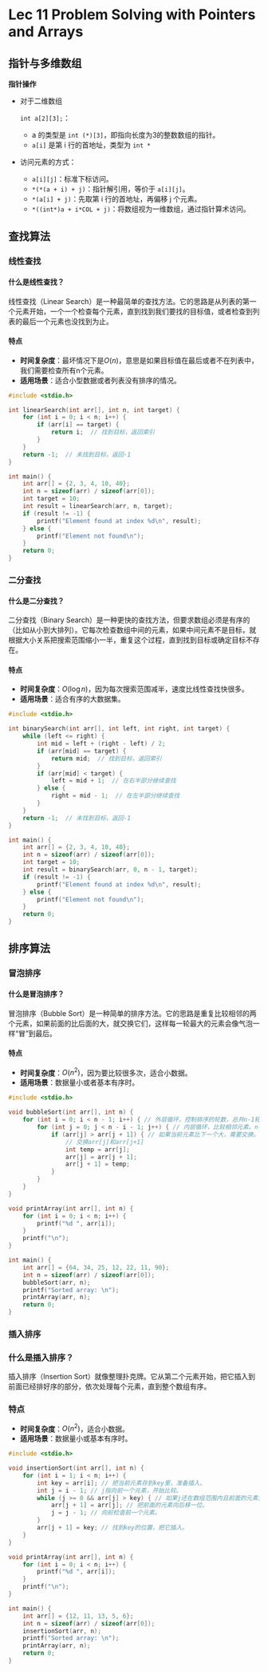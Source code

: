 # Lec 11  Problem Solving with Pointers and Arrays

## 指针与多维数组

**指针操作**

- 对于二维数组 

  `int a[2][3];`：

  - a 的类型是 `int (*)[3]`，即指向长度为3的整数数组的指针。
  - `a[i]` 是第 i 行的首地址，类型为 `int *`

- 访问元素的方式：

  - `a[i][j]`：标准下标访问。
  - `*(*(a + i) + j)`：指针解引用，等价于 `a[i][j]`。
  - `*(a[i] + j)`：先取第 i 行的首地址，再偏移 j 个元素。
  - `*((int*)a + i*COL + j)`：将数组视为一维数组，通过指针算术访问。

## 查找算法

### 线性查找

#### 什么是线性查找？

线性查找（Linear Search）是一种最简单的查找方法。它的思路是从列表的第一个元素开始，一个一个检查每个元素，直到找到我们要找的目标值，或者检查到列表的最后一个元素也没找到为止。

#### 特点

- **时间复杂度**：最坏情况下是$O(n)$，意思是如果目标值在最后或者不在列表中，我们需要检查所有n个元素。
- **适用场景**：适合小型数据或者列表没有排序的情况。

```c
#include <stdio.h>

int linearSearch(int arr[], int n, int target) {
    for (int i = 0; i < n; i++) {
        if (arr[i] == target) {
            return i;  // 找到目标，返回索引
        }
    }
    return -1;  // 未找到目标，返回-1
}

int main() {
    int arr[] = {2, 3, 4, 10, 40};
    int n = sizeof(arr) / sizeof(arr[0]);
    int target = 10;
    int result = linearSearch(arr, n, target);
    if (result != -1) {
        printf("Element found at index %d\n", result);
    } else {
        printf("Element not found\n");
    }
    return 0;
}
```

### 二分查找

#### 什么是二分查找？

二分查找（Binary Search）是一种更快的查找方法，但要求数组必须是有序的（比如从小到大排列）。它每次检查数组中间的元素，如果中间元素不是目标，就根据大小关系把搜索范围缩小一半，重复这个过程，直到找到目标或确定目标不存在。

#### 特点

- **时间复杂度**：$O(\log{n})$，因为每次搜索范围减半，速度比线性查找快很多。
- **适用场景**：适合有序的大数据集。

```c
#include <stdio.h>

int binarySearch(int arr[], int left, int right, int target) {
    while (left <= right) {
        int mid = left + (right - left) / 2;
        if (arr[mid] == target) {
            return mid;  // 找到目标，返回索引
        }
        if (arr[mid] < target) {
            left = mid + 1;  // 在右半部分继续查找
        } else {
            right = mid - 1;  // 在左半部分继续查找
        }
    }
    return -1;  // 未找到目标，返回-1
}

int main() {
    int arr[] = {2, 3, 4, 10, 40};
    int n = sizeof(arr) / sizeof(arr[0]);
    int target = 10;
    int result = binarySearch(arr, 0, n - 1, target);
    if (result != -1) {
        printf("Element found at index %d\n", result);
    } else {
        printf("Element not found\n");
    }
    return 0;
}
```

## 排序算法

### 冒泡排序

#### 什么是冒泡排序？

冒泡排序（Bubble Sort）是一种简单的排序方法。它的思路是重复比较相邻的两个元素，如果前面的比后面的大，就交换它们，这样每一轮最大的元素会像气泡一样“冒”到最后。

#### 特点

- **时间复杂度**：$O(n^2)$，因为要比较很多次，适合小数据。
- **适用场景**：数据量小或者基本有序时。

```c
#include <stdio.h>

void bubbleSort(int arr[], int n) {
    for (int i = 0; i < n - 1; i++) { // 外层循环，控制排序的轮数，总共n-1轮。
        for (int j = 0; j < n - i - 1; j++) { // 内层循环，比较相邻元素。n-i-1是因为每轮后，最后i个元素已经排好。
            if (arr[j] > arr[j + 1]) { // 如果当前元素比下一个大，需要交换。
                // 交换arr[j]和arr[j+1]
                int temp = arr[j];
                arr[j] = arr[j + 1];
                arr[j + 1] = temp;
            }
        }
    }
}

void printArray(int arr[], int n) {
    for (int i = 0; i < n; i++) {
        printf("%d ", arr[i]);
    }
    printf("\n");
}

int main() {
    int arr[] = {64, 34, 25, 12, 22, 11, 90};
    int n = sizeof(arr) / sizeof(arr[0]);
    bubbleSort(arr, n);
    printf("Sorted array: \n");
    printArray(arr, n);
    return 0;
}
```

### 插入排序

### 什么是插入排序？

插入排序（Insertion Sort）就像整理扑克牌。它从第二个元素开始，把它插入到前面已经排好序的部分，依次处理每个元素，直到整个数组有序。

### 特点

- **时间复杂度**：$O(n^2)$，适合小数据。
- **适用场景**：数据量小或基本有序时。

```c
#include <stdio.h>

void insertionSort(int arr[], int n) {
    for (int i = 1; i < n; i++) {
        int key = arr[i]; // 把当前元素存到key里，准备插入。
        int j = i - 1; // j指向前一个元素，开始比较。
        while (j >= 0 && arr[j] > key) { // 如果j还在数组范围内且前面的元素大于key，继续循环。
            arr[j + 1] = arr[j]; // 把前面的元素向后移一位。
            j = j - 1; // 向前检查前一个元素。
        }
        arr[j + 1] = key; // 找到key的位置，把它插入。
    }
}

void printArray(int arr[], int n) {
    for (int i = 0; i < n; i++) {
        printf("%d ", arr[i]);
    }
    printf("\n");
}

int main() {
    int arr[] = {12, 11, 13, 5, 6};
    int n = sizeof(arr) / sizeof(arr[0]);
    insertionSort(arr, n);
    printf("Sorted array: \n");
    printArray(arr, n);
    return 0;
}
```

